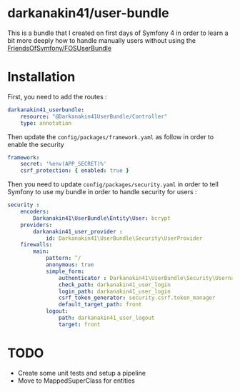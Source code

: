 darkanakin41/user-bundle
===

This is a bundle that I created on first days of Symfony 4 in order to learn a bit more deeply how to handle 
manually users without using the [FriendsOfSymfony/FOSUserBundle](https://github.com/FriendsOfSymfony/FOSUserBundle/)

# Installation
First, you need to add the routes : 
```yaml
darkanakin41_userbundle:
    resource: "@Darkanakin41UserBundle/Controller"
    type: annotation
```

Then update the ```config/packages/framework.yaml``` as follow in order to enable the security
```yaml
framework:
    secret: '%env(APP_SECRET)%'
    csrf_protection: { enabled: true }
```

Then you need to update ```config/packages/security.yaml``` in order to tell Symfony to use my bundle in order to handle 
security for users :
```yaml
security :
    encoders:
        Darkanakin41\UserBundle\Entity\User: bcrypt
    providers:
        darkanakin41_user_provider : 
            id: Darkanakin41\UserBundle\Security\UserProvider
    firewalls:
        main:
            pattern: ^/
            anonymous: true
            simple_form:
                authenticator : Darkanakin41\UserBundle\Security\UsernameAndEmailAuthenticator
                check_path: darkanakin41_user_login
                login_path: darkanakin41_user_login
                csrf_token_generator: security.csrf.token_manager
                default_target_path: front
            logout:
                path: darkanakin41_user_logout
                target: front
``` 

# TODO 
* Create some unit tests and setup a pipeline
* Move to MappedSuperClass for entities
